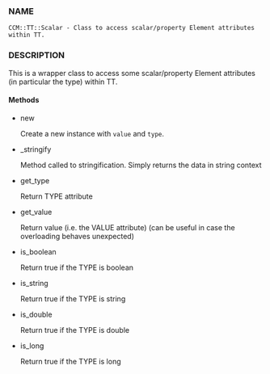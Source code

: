 
### NAME

    CCM::TT::Scalar - Class to access scalar/property Element attributes within TT.

### DESCRIPTION

This is a wrapper class to access some scalar/property Element attributes
(in particular the type) within TT.

#### Methods

- new

    Create a new instance with `value` and `type`.

- \_stringify

    Method called to stringification. Simply returns the data in string context

- get\_type

    Return TYPE attribute

- get\_value

    Return value (i.e. the VALUE attribute)
    (can be useful in case the overloading behaves unexpected)

- is\_boolean

    Return true if the TYPE is boolean

- is\_string

    Return true if the TYPE is string

- is\_double

    Return true if the TYPE is double

- is\_long

    Return true if the TYPE is long
